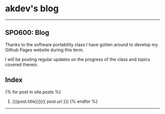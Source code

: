 # akdev's blog
---

## SPO600: Blog

Thanks to the software portability class I have gotten
around to develop my Github Pages website during this term.

I will be posting regular updates on the progress of the class and
topics covered therein.

## Index

{% for post in site.posts %}
1. [{{post.title}}]({{ post.url }})
{% endfor %}

---
